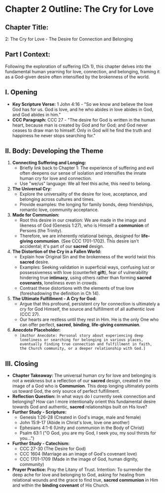 # Chapter 2 Outline: The Cry for Love

## Chapter Title:
2: The Cry for Love - The Desire for Connection and Belonging

## Part I Context:
Following the exploration of suffering (Ch 1), this chapter delves into the fundamental human yearning for love, connection, and belonging, framing it as a God-given desire often intensified by the brokenness of the world.

## I. Opening

*   **Key Scripture Verse:** 1 John 4:16 - "So we know and believe the love God has for us. God is love, and he who abides in love abides in God, and God abides in him."
*   **CCC Paragraph:** CCC 27 - "The desire for God is written in the human heart, because man is created by God and for God; and God never ceases to draw man to himself. Only in God will he find the truth and happiness he never stops searching for."

## II. Body: Developing the Theme

1.  **Connecting Suffering and Longing:**
    *   Briefly link back to Chapter 1: The experience of suffering and evil often deepens our sense of isolation and intensifies the innate human cry for love and connection.
    *   Use "we/us" language: We all feel this ache, this need to belong.
2.  **The Universal Cry:**
    *   Explore the universality of the desire for love, acceptance, and belonging across cultures and times.
    *   Provide examples: the longing for family bonds, deep friendships, romantic love, community acceptance.
3.  **Made for Communion:**
    *   Root this desire in our creation: We are made in the image and likeness of God (Genesis 1:27), who is Himself a **communion** of Persons (the Trinity).
    *   Therefore, we are inherently relational beings, designed for **life-giving communion**. (See CCC 1701-1702). This desire isn't accidental; it's part of our **sacred** design.
4.  **The Distortion of the Cry in a Fallen World:**
    *   Explain how Original Sin and the brokenness of the world twist this **sacred** desire.
    *   Examples: Seeking validation in superficial ways, confusing lust or possessiveness with love (counterfeit **gift**), fear of vulnerability hindering true **intimacy**, using others rather than forming **sacred covenants**, loneliness even in crowds.
    *   Contrast these distortions with the elements of true love (foreshadowing the definition in Ch 14).
5.  **The Ultimate Fulfillment - A Cry for God:**
    *   Argue that this profound, persistent cry for connection is ultimately a cry for God Himself, the source and fulfillment of all authentic love (CCC 27).
    *   Our hearts are restless until they rest in Him. He is the only One who can offer perfect, **sacred**, **binding**, **life-giving communion**.
6.  **Anecdote Placeholder:**
    *   `[Author Anecdote: Personal story about experiencing deep loneliness or searching for belonging in various places, eventually finding true connection and fulfillment in faith, the Church community, or a deeper relationship with God.]`

## III. Closing

*   **Chapter Takeaway:** The universal human cry for love and belonging is not a weakness but a reflection of our **sacred** design, created in the image of a God who is **Communion**. This deep longing ultimately points us toward God, the only source of perfect fulfillment.
*   **Reflection Question:** In what ways do I currently seek connection and belonging? How can I more intentionally orient this fundamental desire towards God and authentic, **sacred** relationships built on His love?
*   **Further Study - Scripture:**
    *   Genesis 1:26-28 (Created in God's image, male and female)
    *   John 15:9-17 (Abide in Christ's love, love one another)
    *   Ephesians 4:1-6 (Unity and communion in the Body of Christ)
    *   Psalm 63:1 ("O God, you are my God, I seek you, my soul thirsts for you...")
*   **Further Study - Catechism:**
    *   CCC 27-30 (The Desire for God)
    *   CCC 1604 (Marriage as an image of God's covenant love)
    *   CCC 1701-1709 (Made in the image of God, human dignity, community)
*   **Prayer Practice:** Pray the Litany of Trust. Intention: To surrender the deep ache for love and belonging to God, asking for healing from relational wounds and the grace to find true, **sacred communion** in Him and within the **binding covenant** of His Church.
